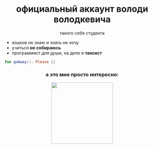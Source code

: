 <h1 align="center">официальный аккаунт володи володкевича</h1>
<p align="center">такого себе студента</p>
<ul>
  <li>языков не знаю и знать не хочу</li>
  <li>учиться <b>не собираюсь</b></li>
  <li>программист <i>для души</i>, на деле я <b>таксист</b></li>
</ul>

```kotlin
fun goAway(): Please {}
```

<h3 align="center">а это мне просто интересно:</h3>
<a href="https://github.com/hhhannahmmmontana?tab=repositories">
  <p align="center">
    <img height="200" src="https://github-readme-stats.vercel.app/api/top-langs/?username=hhhannahmmmontana&show_icons=true&theme=radical&layout=compact"></img>
  </p>
</a>
